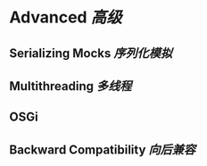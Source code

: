 # Advanced _高级_

## Serializing Mocks _序列化模拟_

## Multithreading _多线程_

## OSGi

## Backward Compatibility _向后兼容_